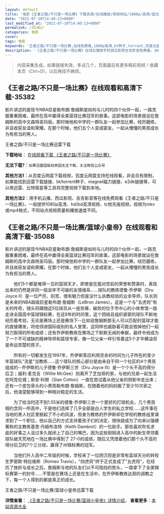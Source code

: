 ```yaml
---
layout: default
title: '电影《王者之路/不只是一场比赛》下载资源/在线播放/视频地址/1080p/高清/蓝光'
date: "2021-07-10T14:40:13+0800"
last_modified_at: "2021-07-10T14:40:13+0800"
permalink: /35382/
categories: 电影
cover:
tags: 电影
keywords: '王者之路/不只是一场比赛,在线免费看,1080p高清,bt种子,torrent,百度云盘,magnet,磁力链,迅雷下载资源'
description: '《王者之路/不只是一场比赛》在线云播放手机西瓜影院吉吉影音免费看，1080p高清bd/hd未删减完整版和tc抢先枪版，mkv/mp4格式，附带bt/torrent种子、magnet/磁力链、百度云盘、网盘资源迅雷下载链接'
---
```


>内容采集生成，如果链接失效，多试几个，页面最后有更多精彩视频！收藏本页（Ctrl+D)，以后再找不麻烦。


## 《王者之路/不只是一场比赛》在线观看和高清下载-35382

影片讲述的是现今NBA巨星勒布朗&middot;詹姆斯是如何与儿时的四个伙伴一起，一路克服重重困难，最终在高中赢得全美篮球比赛冠军的故事。这部电影的场景就设在詹姆斯的高中文森特圣玛丽。那时候他和中学的一群队友一起参加比赛，经历磨练，并且收获友谊和荣耀。在那个时候，他们五个人变成密友，一起从懵懂的男孩成长为有担当的男人。


王者之路/不只是一场比赛迅雷下载

**下载地址**： [在线观看下载 《王者之路/不只是一场比赛》](https://www.993dy.com//vod-detail-id-13597.html) 


**无法下载?**：`如果迅雷因版权原因无法下载，关注微信公众号 `

**其他方法1**：从百度云网盘下载视频，百度云网盘支持在线观看，非会员有限制，如果能找到迅雷下载链接、bt/torrent种子、magnet磁力链接、e2dk链接等，可以用迅雷、比特彗星等工具将完整视频下载到本地。

**其他方法2**：用手机云播、西瓜影院、吉吉影音等在线免费观看《王者之路/不只是一场比赛》，一般提供1080p高清、hd/bd高清视频、tc抢先版视频，视频为mkv或mp4格式，不同站点视频质量和播放速度不同。


## 《王者之路/不只是一场比赛/篮球小皇帝》在线观看和高清下载-35088

影片讲述的是现今NBA巨星勒布朗&middot;詹姆斯是如何与儿时的四个伙伴一起，一路克服重重困难，最终在高中赢得全美篮球比赛冠军的故事。这部电影的场景就设在詹姆斯的高中文森特圣玛丽。那时候他和中学的一群队友一起参加比赛，经历磨练，并且收获友谊和荣耀。在那个时候，他们五个人变成密友，一起从懵懂的男孩成长为有担当的男人。</p>　　他们5个都是难得一见的篮球天才，即使是在面对空前的荣誉和赞美时，表现出来的仍然是非同一般且牢不可破的友情维系&hellip;…球队的教练德鲁&middot;乔伊斯（Dru Joyce II）是一位严厉、刻苦、很有魅力但是没什么执教经验的业余导师，队长则是未来的NBA超级巨星勒布朗&middot;詹姆斯（LeBron James）。这是一个与"五虎将"有关的传奇，镜头将跟随这5位球员从一座贫瘠、破败的位于市中心的小体育馆一路走进全国高中篮球锦标赛，在这9年的时间里，这个团结且组织紧密的球队不断地经历着考验，无论是赛场上还是赛场下--比如说詹姆斯那无人可以匹配的篮球才能的直接爆发，将他领进国际级别的名人堂里，这同样也威胁着可能会毁掉他们一起努力取得的所有成绩；还有乔伊斯教练在赛场之下默默无闻的奉献，最终令他成为了一个不可或缺的精神导师和篮球专家，像一位父亲一样引导着这5个才华横溢但是命运苦楚的孩子。</p>　　所有的一切都发生在1997年，乔伊斯答应利用空余的时间为儿子所在的青少年篮球队"流星"当教练&hellip;…这个球队的核心部分是由来自于同一个社区的4个男孩组成的--乔伊斯的儿子德鲁·乔伊斯三世（Dru Joyce III）是一个个头不高的得分后卫；威利&middot;麦克吉（Willie McGee）则离开了芝加哥的家，与他的兄弟一起生活在阿克伦城；斯安&middot;科顿（Sian Cotton）一直在尝试着从他父亲的阴影中走出来；还有一个皮包骨头的小男孩勒布朗·詹姆斯，在随着他的妈妈搬了至少10次家之后，他渴望能够得到一种相对稳定的生活。</p>　　为了给当时还不到1.55米的德鲁·乔伊斯三世一个更好的打球机会，几个男孩相约念同一所高中，于是他们选择了几乎全部是白人学生的私立学校&hellip;…这件事在当地的黑人社区里掀起了不小的风波，但身为教练的乔伊斯却在学校的教练组里谋求到了一个职位，他以自己的方式支持着孩子们的决定，很快就成为了向来以强硬著称的主教练基思&middot;丹姆布洛特（Keith Dambrot）的一位助手。那些喜欢吹毛求疵的好事之人没过多久就闭上了自己的嘴巴，因为这些刚刚进入高中的新生带领着球队破天荒地在一场比赛中得到了 27-0的成绩，随后又凭借着他们那个头不高的得分后卫的7个三分球，赢得了州锦标赛的冠军。</p>　　当他们升入高中二年级的时候，学校来了一位阴沉但是非常有篮球天分的转校生罗密欧&middot;特拉维斯（Romeo Travis），"四虎将"终于正式变成了"五虎将"，在经历了挫折与成长之后，詹姆斯与他的队友们以不可阻挡的势头，一路拿下了全美锦标赛第一的封号&hellip;…不管是在赛场上还是在生活中，在乔伊斯教练达观的调教之下，每一个人得到的都是真正的成长。</p>


王者之路/不只是一场比赛/篮球小皇帝迅雷下载

**详情查看**： [《王者之路/不只是一场比赛/篮球小皇帝》详情介绍](/movie/35088/)， **查看更多**：[本站资源大全](/movie/t/all/)

